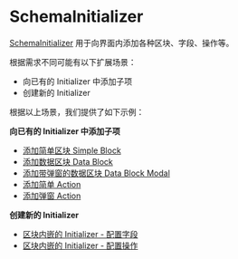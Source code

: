 # SchemaInitializer

[SchemaInitializer](/development/client/ui-schema/initializer) 用于向界面内添加各种区块、字段、操作等。

根据需求不同可能有以下扩展场景：

- 向已有的 Initializer 中添加子项
- 创建新的 Initializer

根据以上场景，我们提供了如下示例：

**向已有的 Initializer 中添加子项**

- [添加简单区块 Simple Block](/plugin-samples/schema-initializer/block-simple)
- [添加数据区块 Data Block](/plugin-samples/schema-initializer/data-block)
- [添加带弹窗的数据区块 Data Block Modal](/plugin-samples/schema-initializer/data-block-modal)
- [添加简单 Action](/plugin-samples/schema-initializer/action-simple)
- [添加弹窗 Action](/plugin-samples/schema-initializer/action-modal)

**创建新的 Initializer**

- [区块内嵌的 Initializer - 配置字段](/plugin-samples/schema-initializer/configure-fields)
- [区块内嵌的 Initializer - 配置操作](/plugin-samples/schema-initializer/configure-actions)
<!-- - [区块内嵌的 Initializer - 其他自定义](/plugin-samples/schema-initializer/configure-custom) -->
